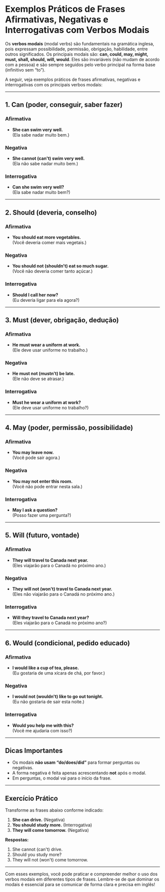 
# Exemplos Práticos de Frases Afirmativas, Negativas e Interrogativas com Verbos Modais

Os **verbos modais** (modal verbs) são fundamentais na gramática inglesa, pois expressam possibilidade, permissão, obrigação, habilidade, entre outros significados. Os principais modais são: **can, could, may, might, must, shall, should, will, would**. Eles são invariáveis (não mudam de acordo com a pessoa) e são sempre seguidos pelo verbo principal na forma base (infinitivo sem “to”).

A seguir, veja exemplos práticos de frases afirmativas, negativas e interrogativas com os principais verbos modais:

---

## 1. **Can** (poder, conseguir, saber fazer)

### Afirmativa
- **She can swim very well.**  
  (Ela sabe nadar muito bem.)

### Negativa
- **She cannot (can't) swim very well.**  
  (Ela não sabe nadar muito bem.)

### Interrogativa
- **Can she swim very well?**  
  (Ela sabe nadar muito bem?)

---

## 2. **Should** (deveria, conselho)

### Afirmativa
- **You should eat more vegetables.**  
  (Você deveria comer mais vegetais.)

### Negativa
- **You should not (shouldn't) eat so much sugar.**  
  (Você não deveria comer tanto açúcar.)

### Interrogativa
- **Should I call her now?**  
  (Eu deveria ligar para ela agora?)

---

## 3. **Must** (dever, obrigação, dedução)

### Afirmativa
- **He must wear a uniform at work.**  
  (Ele deve usar uniforme no trabalho.)

### Negativa
- **He must not (mustn't) be late.**  
  (Ele não deve se atrasar.)

### Interrogativa
- **Must he wear a uniform at work?**  
  (Ele deve usar uniforme no trabalho?)

---

## 4. **May** (poder, permissão, possibilidade)

### Afirmativa
- **You may leave now.**  
  (Você pode sair agora.)

### Negativa
- **You may not enter this room.**  
  (Você não pode entrar nesta sala.)

### Interrogativa
- **May I ask a question?**  
  (Posso fazer uma pergunta?)

---

## 5. **Will** (futuro, vontade)

### Afirmativa
- **They will travel to Canada next year.**  
  (Eles viajarão para o Canadá no próximo ano.)

### Negativa
- **They will not (won't) travel to Canada next year.**  
  (Eles não viajarão para o Canadá no próximo ano.)

### Interrogativa
- **Will they travel to Canada next year?**  
  (Eles viajarão para o Canadá no próximo ano?)

---

## 6. **Would** (condicional, pedido educado)

### Afirmativa
- **I would like a cup of tea, please.**  
  (Eu gostaria de uma xícara de chá, por favor.)

### Negativa
- **I would not (wouldn't) like to go out tonight.**  
  (Eu não gostaria de sair esta noite.)

### Interrogativa
- **Would you help me with this?**  
  (Você me ajudaria com isso?)

---

## Dicas Importantes

- Os modais **não usam “do/does/did”** para formar perguntas ou negativas.
- A forma negativa é feita apenas acrescentando **not** após o modal.
- Em perguntas, o modal vai para o início da frase.

---

## Exercício Prático

Transforme as frases abaixo conforme indicado:

1. **She can drive.** (Negativa)
2. **You should study more.** (Interrogativa)
3. **They will come tomorrow.** (Negativa)

**Respostas:**
1. She cannot (can't) drive.
2. Should you study more?
3. They will not (won't) come tomorrow.

---

Com esses exemplos, você pode praticar e compreender melhor o uso dos verbos modais em diferentes tipos de frases. Lembre-se de que dominar os modais é essencial para se comunicar de forma clara e precisa em inglês!
```
